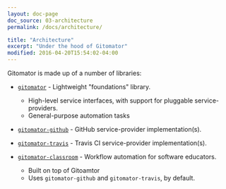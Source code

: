 ```yaml
---
layout: doc-page
doc_source: 03-architecture
permalink: /docs/architecture/

title: "Architecture"
excerpt: "Under the hood of Gitomator"
modified: 2016-04-20T15:54:02-04:00
---
```


Gitomator is made up of a number of libraries:

 * [`gitomator`](https://github.com/gitomator/gitomator) - Lightweight "foundations" library.
    * High-level service interfaces, with support for pluggable service-providers.
    * General-purpose automation tasks
 * [`gitomator-github`](https://github.com/gitomator/gitomator-github) - GitHub service-provider implementation(s).
 * [`gitomator-travis`](https://github.com/gitomator/gitomator-travis) - Travis CI service-provider implementation(s).

 * [`gitomator-classroom`](https://github.com/gitomator/gitomator-classroom) -
   Workflow automation for software educators.
    * Built on top of Gitoamtor
    * Uses `gitomator-github` and `gitomator-travis`, by default.
